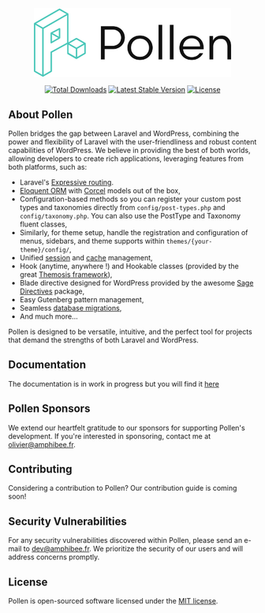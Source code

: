 <p align="center"><a href="https://amphibee.fr" target="_blank"><img src="https://raw.githubusercontent.com/AmphiBee/pollen/main/resources/images/pollen.svg" width="400" alt="Pollen Logo"></a></p>

<p align="center">
<a href="https://packagist.org/packages/pollen/pollen"><img src="https://img.shields.io/packagist/dt/pollen/pollen" alt="Total Downloads"></a>
<a href="https://packagist.org/packages/pollen/pollen"><img src="https://img.shields.io/packagist/v/pollen/pollen" alt="Latest Stable Version"></a>
<a href="https://packagist.org/packages/pollen/pollen"><img src="https://img.shields.io/packagist/l/pollen/pollen" alt="License"></a>
</p>

## About Pollen

Pollen bridges the gap between Laravel and WordPress, combining the power and flexibility of Laravel with the user-friendliness and robust content capabilities of WordPress. We believe in providing the best of both worlds, allowing developers to create rich applications, leveraging features from both platforms, such as:


- Laravel's [Expressive routing](https://laravel.com/docs/routing).
- [Eloquent ORM](https://laravel.com/docs/eloquent) with [Corcel](https://github.com/corcel/corcel) models out of the box,
- Configuration-based methods so you can register your custom post types and taxonomies directly from `config/post-types.php` and `config/taxonomy.php`. You can also use the PostType and Taxonomy fluent classes,
- Similarly, for theme setup, handle the registration and configuration of menus, sidebars, and theme supports within `themes/{your-theme}/config/`,
- Unified [session](https://laravel.com/docs/session) and [cache](https://laravel.com/docs/cache) management,
- Hook (anytime, anywhere !) and Hookable classes (provided by the great [Themosis framework](https://framework.themosis.com)),
- Blade directive designed for WordPress provided by the awesome [Sage Directives](https://log1x.github.io/sage-directives-docs/) package,
- Easy Gutenberg pattern management,
- Seamless [database migrations](https://laravel.com/docs/migrations),
- And much more...

Pollen is designed to be versatile, intuitive, and the perfect tool for projects that demand the strengths of both Laravel and WordPress.

## Documentation

The documentation is in work in progress but you will find it [here](https://github.com/AmphiBee/pollen-documentation)

## Pollen Sponsors

We extend our heartfelt gratitude to our sponsors for supporting Pollen's development. If you're interested in sponsoring, contact me at [olivier@amphibee.fr](mailto:olivier@amphibee.fr).

## Contributing

Considering a contribution to Pollen? Our contribution guide is coming soon!

## Security Vulnerabilities

For any security vulnerabilities discovered within Pollen, please send an e-mail to [dev@amphibee.fr](mailto:dev@amphibee.fr). We prioritize the security of our users and will address concerns promptly.

## License

Pollen is open-sourced software licensed under the [MIT license](https://opensource.org/licenses/MIT).